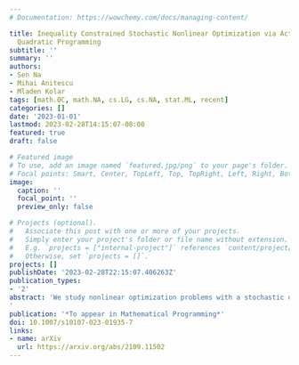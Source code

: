 ```yaml
---
# Documentation: https://wowchemy.com/docs/managing-content/

title: Inequality Constrained Stochastic Nonlinear Optimization via Active-Set Sequential
  Quadratic Programming
subtitle: ''
summary: ''
authors:
- Sen Na
- Mihai Anitescu
- Mladen Kolar
tags: [math.OC, math.NA, cs.LG, cs.NA, stat.ML, recent]
categories: []
date: '2023-01-01'
lastmod: 2023-02-28T14:15:07-08:00
featured: true
draft: false

# Featured image
# To use, add an image named `featured.jpg/png` to your page's folder.
# Focal points: Smart, Center, TopLeft, Top, TopRight, Left, Right, BottomLeft, Bottom, BottomRight.
image:
  caption: ''
  focal_point: ''
  preview_only: false

# Projects (optional).
#   Associate this post with one or more of your projects.
#   Simply enter your project's folder or file name without extension.
#   E.g. `projects = ["internal-project"]` references `content/project/deep-learning/index.md`.
#   Otherwise, set `projects = []`.
projects: []
publishDate: '2023-02-28T22:15:07.406263Z'
publication_types:
- '2'
abstract: 'We study nonlinear optimization problems with a stochastic objective and deterministic equality and inequality constraints, which emerge in numerous applications including finance, manufacturing, power systems and, recently, deep neural networks. We propose an active-set stochastic sequential quadratic programming (StoSQP) algorithm that utilizes a differentiable exact augmented Lagrangian as the merit function. The algorithm adaptively selects the penalty parameters of the augmented Lagrangian and performs a stochastic line search to decide the stepsize. The global convergence is established: for any initialization, the KKT residuals converge to zero almost surely. Our algorithm and analysis further develop the prior work of [Na et al., (2022)](/publication/pubs/na-2022-adaptive). Specifically, we allow nonlinear inequality constraints without requiring the strict complementary condition; refine some of the designs in [Na et al., (2022)](/publication/pubs/na-2022-adaptive) such as the feasibility error condition and the monotonically increasing sample size; strengthen the global convergence guarantee; and improve the sample complexity on the objective Hessian. We demonstrate the performance of the designed algorithm on a subset of nonlinear problems collected in CUTEst test set and on constrained logistic regression problems.
'
publication: '*To appear in Mathematical Programming*'
doi: 10.1007/s10107-023-01935-7
links:
- name: arXiv
  url: https://arxiv.org/abs/2109.11502
---
```

